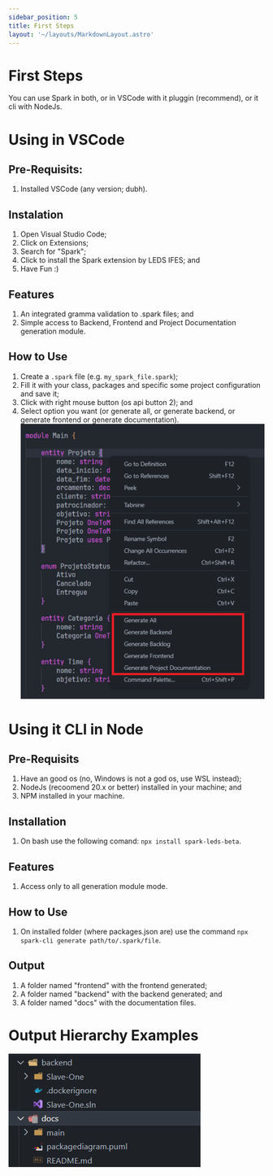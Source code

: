 ```yaml
---
sidebar_position: 5
title: First Steps
layout: '~/layouts/MarkdownLayout.astro'
---
```


# First Steps

You can use Spark in both, or in VSCode with it pluggin (recommend), or it cli with NodeJs.


# Using in VSCode
## Pre-Requisits:
1. Installed VSCode (any version; dubh).

## Instalation
1. Open Visual Studio Code;
2. Click on Extensions;
3. Search for "Spark";
4. Click to install the Spark extension by LEDS IFES; and
5. Have Fun :)

## Features
1. An integrated gramma validation to .spark files; and
2. Simple access to Backend, Frontend and Project Documentation generation module.

## How to Use
1. Create a `.spark` file (e.g. `my_spark_file.spark`);
2. Fill it with your class, packages and specific some project configuration and save it;
3. Click with right mouse button (os api button 2); and
4. Select option you want (or generate all, or generate backend, or generate frontend or generate documentation).
![Menu generation option when os api button2 trigged](../img/right-click.png)


# Using it CLI in Node
## Pre-Requisits
1. Have an good os (no, Windows is not a god os, use WSL instead);
2. NodeJs (recoomend 20.x or better) installed in your machine; and
3. NPM installed in your machine.

## Installation
1. On bash use the following comand: `npx install spark-leds-beta`.

## Features
1. Access only to all generation module mode.

## How to Use
1. On installed folder (where packages.json are) use the command `npx spark-cli generate path/to/.spark/file`.

## Output
1. A folder named "frontend" with the frontend generated;
2. A folder named "backend" with the backend generated; and
3. A folder named "docs" with the documentation files.


# Output Hierarchy Examples
![Generated Hierarchy Example](../img/folders.png)
